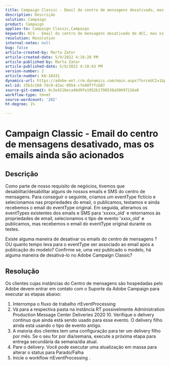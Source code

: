 ```yaml
---
title: Campaign Classic - Email do centro de mensagens desativado, mas os emails ainda são acionados
description: Descrição
solution: Campaign
product: Campaign
applies-to: Campaign Classic,Campaign
keywords: KCS - Email do centro de mensagens desativado do ACC, mas os emails ainda estão sendo acionados
resolution: Resolution
internal-notes: null
bug: false
article-created-by: Marta Zator
article-created-date: 5/9/2022 4:16:28 PM
article-published-by: Marta Zator
article-published-date: 5/9/2022 4:18:43 PM
version-number: 2
article-number: KA-16431
dynamics-url: https://adobe-ent.crm.dynamics.com/main.aspx?forceUCI=1&pagetype=entityrecord&etn=knowledgearticle&id=f38c465e-b3cf-ec11-a7b5-0022480a8e40
exl-id: 25b3c168-7dc9-42ac-9954-cfe40f7fcb87
source-git-commit: 0c3e421beca46d9fe1952b1f98538a50697216a0
workflow-type: tm+mt
source-wordcount: '282'
ht-degree: 1%

---
```


# Campaign Classic - Email do centro de mensagens desativado, mas os emails ainda são acionados

## Descrição


Como parte de nosso requisito de negócios, tivemos que desabilitar/desabilitar alguns de nossos emails e SMS do centro de mensagens. Para conseguir o seguinte, criamos um eventType fictício e selecionamos nas propriedades do email, o publicamos, testamos e ainda recebemos o email do eventType original.
Em seguida, alteramos os eventTypes existentes dos emails e SMS para &#39;xxxxx_old&#39; e retornamos às propriedades de email, selecionamos o tipo de evento &#39;xxxx_old&#39; e publicamos, mas recebemos o email do eventType original durante os testes.

Existe alguma maneira de desativar os emails do centro de mensagens ? OU quanto tempo leva para o eventType ser associado ao email após a publicação do modelo?
Confirme se, uma vez publicado o modelo, há alguma maneira de desativá-lo no Adobe Campaign Classic?


## Resolução


Os clientes cujas instâncias do Centro de mensagens são hospedadas pelo Adobe devem entrar em contato com o Suporte da Adobe Campaign para executar as etapas abaixo:

1. Interrompa o fluxo de trabalho rtEventProcessing
2. Vá para a respectiva pasta na instância RT possivelmente Administration Production Message Center Deliveries 2020 10. Verifique o delivery contínuo que ainda está sendo usado para esse evento. O delivery filho ainda está usando o tipo de evento antigo.
3. A maioria dos clientes tem uma configuração para ter um delivery filho por mês. Se o seu for por dia/semana, execute a próxima etapa para entrega secundária da semana/dia atual.
4. Pare o delivery. Você pode executar uma atualização em massa para alterar o status para Parado/Falha
5. Inicie o workflow rtEventProcessing .
